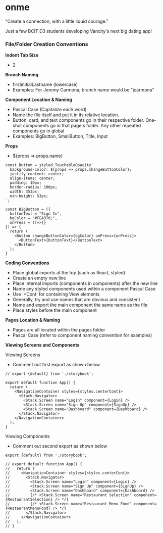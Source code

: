 # onme

"Create a connection, with a little liquid courage."

Just a few BCIT D3 students developing Vancity's next big dating app!

### File/Folder Creation Conventions

__Indent Tab Size__
* 2

__Branch Naming__
  
* firstinitialLastname (lowercase)
* Examples: For Jeremy Carmona, branch name would be "jcarmona"
  
__Component Location & Naming__
* Pascal Case (Capitalize each word)
* Name the file itself and put it in its relative location.
* Button, card, and text components go in their respective folder. One-shot components go in that page's folder. Any other repeated components go in global
* Examples: BigButton, SmallButton, Title, Input

__Props__

* ${props => props.name}


```
const Button = styled.TouchableOpacity`
  background-color: ${props => props.changeButtonColor};
  justify-content: center;
  align-items: center;
  padding: 10px;
  border-radius: 100px;
  width: 353px;
  min-height: 53px;
`;

const BigButton = ({
  buttonText = "Sign In",
  bgColor = "#FE4370;",
  onPress = ()=>{}
}) => {
  return (
    <Button changeButtonColor={bgColor} onPress={onPress}>
      <ButtonText>{buttonText}</ButtonText>
    </Button>
  );
}
```

__Coding Conventions__
* Place global imports at the top (such as React, styled)
* Create an empty new line
* Place internal imports (components in components) after the new line
* Name any styled components used within a component Pascal Case
* Use '*Cont' for containing View elements
* Generally, try and use names that are obvious and consistent
* Name and export the main component the same name as the file
* Place styles before the main component

__Pages Location & Naming__
* Pages are all located within the pages folder
* Pascal Case (refer to component naming convention for examples)

__Viewing Screens and Components__

Viewing Screens
* Comment out first export as shown below
```
// export {default} from './storybook'; 

export default function App() {
  return (
    <NavigationContainer styles={styles.centerCont}>
      <Stack.Navigator>
        <Stack.Screen name="Login" component={Login} />
        <Stack.Screen name="Sign Up" component={SignUp} />
        <Stack.Screen name="Dashboard" component={Dashboard} />
      </Stack.Navigator>
    </NavigationContainer>
  );
}
```

Viewing Components
* Comment out second export as shown below
```
export {default} from './storybook'; 

// export default function App() {
//   return (
//     <NavigationContainer styles={styles.centerCont}>
//       <Stack.Navigator>
//         <Stack.Screen name="Login" component={Login} />
//         <Stack.Screen name="Sign Up" component={SignUp} />
//         <Stack.Screen name="Dashboard" component={Dashboard} />
//         {/* <Stack.Screen name="Restaurant Selection" component={RestaurantSelection} /> */}
//         {/* <Stack.Screen name="Restaurant Menu Food" component={RestaurantMenuFood} /> */}
//       </Stack.Navigator>
//     </NavigationContainer>
//   );
// }
```
